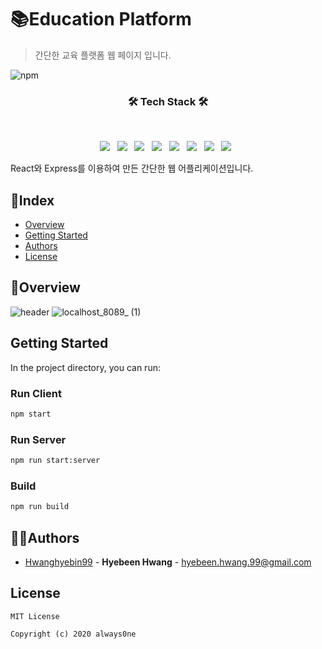 # 📚Education Platform
> 간단한 교육 플랫폼 웹 페이지 입니다.

![npm](https://img.shields.io/npm/v/npm)

<h3 align="center"><b>🛠 Tech Stack 🛠</b></h3>
</br>
<p align="center">
<img src="https://img.shields.io/badge/Express-000000?style=flat-square&logo=Express&logoColor=white"/></a> &nbsp
<img src="https://img.shields.io/badge/React-61DAFB?style=flat-square&logo=React&logoColor=white"/></a> &nbsp
<img src="https://img.shields.io/badge/JSON Web Tokens-000000?style=flat-square&logo=JSON Web Tokens&logoColor=white"/></a> &nbsp
<img src="https://img.shields.io/badge/HTML5-E34F26?style=flat-square&logo=HTML5&logoColor=white"/></a> &nbsp
<img src="https://img.shields.io/badge/CSS3-1572B6?style=flat-square&logo=CSS3&logoColor=white"/></a> &nbsp
<img src="https://img.shields.io/badge/JavaScript-F7DF1E?style=flat-square&logo=JavaScript&logoColor=white"/></a> &nbsp
<img src="https://img.shields.io/badge/Node.js-339933?style=flat-square&logo=Node.js&logoColor=white"/></a> &nbsp
<!-- <img src="https://img.shields.io/badge/Android-3DDC84?style=flat-square&logo=Android&logoColor=white"/></a> &nbsp -->
<img src="https://img.shields.io/badge/MongoDB-47A248?style=flat-square&logo=MongoDB&logoColor=white"/></a> &nbsp 

React와 Express를 이용하여 만든 간단한 웹 어플리케이션입니다.

## 📜Index
  - [Overview](#overview) 
  - [Getting Started](#getting-started)
  - [Authors](#authors)
  - [License](#license)

## 🔎Overview

![header](https://user-images.githubusercontent.com/43427200/131356172-8896705f-432e-4cf8-abf0-15a1cf29872a.png)
![localhost_8089_ (1)](https://user-images.githubusercontent.com/43427200/131356390-ea8404bc-2182-4ee3-b1bb-29f458fe4561.png)

## Getting Started

In the project directory, you can run:

### Run Client
```sh
npm start
```
### Run Server
```sh
npm run start:server
```
### Build
```sh
npm run build
```

## 👩‍💻Authors
  - [Hwanghyebin99](https://github.com/Hwanghyebin99) - **Hyebeen Hwang** - <hyebeen.hwang.99@gmail.com>

## License

```
MIT License

Copyright (c) 2020 always0ne
